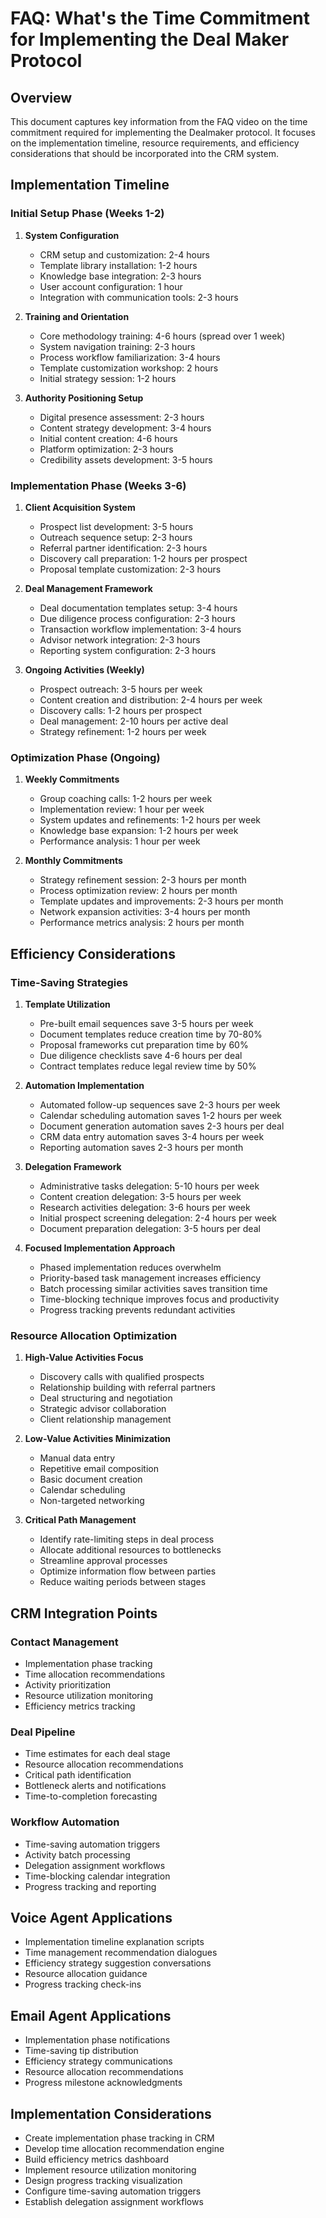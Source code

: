 # FAQ: What's the Time Commitment for Implementing the Deal Maker Protocol

## Overview
This document captures key information from the FAQ video on the time commitment required for implementing the Dealmaker protocol. It focuses on the implementation timeline, resource requirements, and efficiency considerations that should be incorporated into the CRM system.

## Implementation Timeline

### Initial Setup Phase (Weeks 1-2)
1. **System Configuration**
   - CRM setup and customization: 2-4 hours
   - Template library installation: 1-2 hours
   - Knowledge base integration: 2-3 hours
   - User account configuration: 1 hour
   - Integration with communication tools: 2-3 hours

2. **Training and Orientation**
   - Core methodology training: 4-6 hours (spread over 1 week)
   - System navigation training: 2-3 hours
   - Process workflow familiarization: 3-4 hours
   - Template customization workshop: 2 hours
   - Initial strategy session: 1-2 hours

3. **Authority Positioning Setup**
   - Digital presence assessment: 2-3 hours
   - Content strategy development: 3-4 hours
   - Initial content creation: 4-6 hours
   - Platform optimization: 2-3 hours
   - Credibility assets development: 3-5 hours

### Implementation Phase (Weeks 3-6)
1. **Client Acquisition System**
   - Prospect list development: 3-5 hours
   - Outreach sequence setup: 2-3 hours
   - Referral partner identification: 2-3 hours
   - Discovery call preparation: 1-2 hours per prospect
   - Proposal template customization: 2-3 hours

2. **Deal Management Framework**
   - Deal documentation templates setup: 3-4 hours
   - Due diligence process configuration: 2-3 hours
   - Transaction workflow implementation: 3-4 hours
   - Advisor network integration: 2-3 hours
   - Reporting system configuration: 2-3 hours

3. **Ongoing Activities (Weekly)**
   - Prospect outreach: 3-5 hours per week
   - Content creation and distribution: 2-4 hours per week
   - Discovery calls: 1-2 hours per prospect
   - Deal management: 2-10 hours per active deal
   - Strategy refinement: 1-2 hours per week

### Optimization Phase (Ongoing)
1. **Weekly Commitments**
   - Group coaching calls: 1-2 hours per week
   - Implementation review: 1 hour per week
   - System updates and refinements: 1-2 hours per week
   - Knowledge base expansion: 1-2 hours per week
   - Performance analysis: 1 hour per week

2. **Monthly Commitments**
   - Strategy refinement session: 2-3 hours per month
   - Process optimization review: 2 hours per month
   - Template updates and improvements: 2-3 hours per month
   - Network expansion activities: 3-4 hours per month
   - Performance metrics analysis: 2 hours per month

## Efficiency Considerations

### Time-Saving Strategies
1. **Template Utilization**
   - Pre-built email sequences save 3-5 hours per week
   - Document templates reduce creation time by 70-80%
   - Proposal frameworks cut preparation time by 60%
   - Due diligence checklists save 4-6 hours per deal
   - Contract templates reduce legal review time by 50%

2. **Automation Implementation**
   - Automated follow-up sequences save 2-3 hours per week
   - Calendar scheduling automation saves 1-2 hours per week
   - Document generation automation saves 2-3 hours per deal
   - CRM data entry automation saves 3-4 hours per week
   - Reporting automation saves 2-3 hours per month

3. **Delegation Framework**
   - Administrative tasks delegation: 5-10 hours per week
   - Content creation delegation: 3-5 hours per week
   - Research activities delegation: 3-6 hours per week
   - Initial prospect screening delegation: 2-4 hours per week
   - Document preparation delegation: 3-5 hours per deal

4. **Focused Implementation Approach**
   - Phased implementation reduces overwhelm
   - Priority-based task management increases efficiency
   - Batch processing similar activities saves transition time
   - Time-blocking technique improves focus and productivity
   - Progress tracking prevents redundant activities

### Resource Allocation Optimization
1. **High-Value Activities Focus**
   - Discovery calls with qualified prospects
   - Relationship building with referral partners
   - Deal structuring and negotiation
   - Strategic advisor collaboration
   - Client relationship management

2. **Low-Value Activities Minimization**
   - Manual data entry
   - Repetitive email composition
   - Basic document creation
   - Calendar scheduling
   - Non-targeted networking

3. **Critical Path Management**
   - Identify rate-limiting steps in deal process
   - Allocate additional resources to bottlenecks
   - Streamline approval processes
   - Optimize information flow between parties
   - Reduce waiting periods between stages

## CRM Integration Points

### Contact Management
- Implementation phase tracking
- Time allocation recommendations
- Activity prioritization
- Resource utilization monitoring
- Efficiency metrics tracking

### Deal Pipeline
- Time estimates for each deal stage
- Resource allocation recommendations
- Critical path identification
- Bottleneck alerts and notifications
- Time-to-completion forecasting

### Workflow Automation
- Time-saving automation triggers
- Activity batch processing
- Delegation assignment workflows
- Time-blocking calendar integration
- Progress tracking and reporting

## Voice Agent Applications
- Implementation timeline explanation scripts
- Time management recommendation dialogues
- Efficiency strategy suggestion conversations
- Resource allocation guidance
- Progress tracking check-ins

## Email Agent Applications
- Implementation phase notifications
- Time-saving tip distribution
- Efficiency strategy communications
- Resource allocation recommendations
- Progress milestone acknowledgments

## Implementation Considerations
- Create implementation phase tracking in CRM
- Develop time allocation recommendation engine
- Build efficiency metrics dashboard
- Implement resource utilization monitoring
- Design progress tracking visualization
- Configure time-saving automation triggers
- Establish delegation assignment workflows
